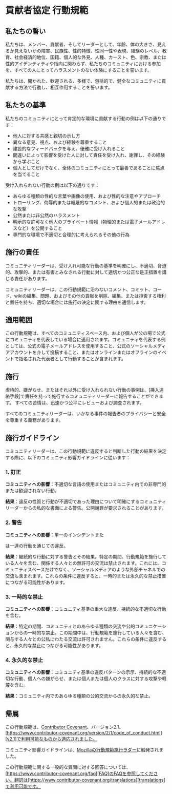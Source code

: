 # 貢献者協定 行動規範

## 私たちの誓い

私たちは、メンバー、貢献者、そしてリーダーとして、年齢、体の大きさ、見えるか見えないかの障害、民族性、性的特徴、性同一性や表現、経験のレベル、教育、社会経済的地位、国籍、個人的な外見、人種、カースト、色、宗教、または性的アイデンティティや指向に関わらず、私たちのコミュニティにおける参加を、すべての人にとってハラスメントのない体験にすることを誓います。

私たちは、開かれた、歓迎される、多様で、包括的で、健全なコミュニティに貢献する方法で行動し、相互作用することを誓います。

## 私たちの基準

私たちのコミュニティにとって肯定的な環境に貢献する行動の例は以下の通りです：

- 他人に対する共感と親切の示し方
- 異なる意見、視点、および経験を尊重すること
- 建設的なフィードバックを与え、優雅に受け入れること
- 間違いによって影響を受けた人に対して責任を受け入れ、謝罪し、その経験から学ぶこと
- 個人としてだけでなく、全体のコミュニティにとって最善であることに焦点を当てること

受け入れられない行動の例は以下の通りです：

- あらゆる種類の性的な言葉や画像の使用、および性的な注意やアプローチ
- トローリング、侮辱的または軽蔑的なコメント、および個人的または政治的な攻撃
- 公然または非公然のハラスメント
- 明示的な許可なく他人のプライベート情報（物理的または電子メールアドレスなど）を公開すること
- 専門的な環境で不適切と合理的に考えられるその他の行為

## 施行の責任

コミュニティリーダーは、受け入れ可能な行動の基準を明確にし、不適切、脅迫的、攻撃的、または有害とみなされる行動に対して適切かつ公正な是正措置を講じる責任があります。

コミュニティリーダーは、この行動規範に沿わないコメント、コミット、コード、wikiの編集、問題、およびその他の貢献を削除、編集、または拒否する権利と責任を持ち、適切な場合には施行の決定に関する理由を通信します。

## 適用範囲

この行動規範は、すべてのコミュニティスペース内、および個人が公の場で公式にコミュニティを代表している場合に適用されます。コミュニティを代表する例としては、公式の電子メールアドレスを使用すること、公式のソーシャルメディアアカウントを介して投稿すること、またはオンラインまたはオフラインのイベントで指名された代表者として行動することが含まれます。

## 施行

虐待的、嫌がらせ、またはそれ以外に受け入れられない行動の事例は、[挿入連絡手段]で責任を持って施行するコミュニティリーダーに報告することができます。
すべての苦情は、迅速かつ公平にレビューおよび調査されます。

すべてのコミュニティリーダーは、いかなる事件の報告者のプライバシーと安全を尊重する義務があります。

## 施行ガイドライン

コミュニティリーダーは、この行動規範に違反すると判断した行動の結果を決定する際に、以下のコミュニティ影響ガイドラインに従います：

### 1. 訂正

**コミュニティへの影響**：不適切な言語の使用またはコミュニティ内での非専門的または歓迎されない行動。

**結果**：違反の性質と行動が不適切であった理由について明確にするコミュニティリーダーからの私的な書面による警告。公開謝罪が要求されることがあります。

### 2. 警告

**コミュニティへの影響**：単一のインシデントまた

は一連の行動を通じての違反。

**結果**：継続的な行動に対する警告とその結果。特定の期間、行動規範を施行している人々を含む、関係する人々との無許可の交流は禁止されます。これには、コミュニティスペースだけでなく、ソーシャルメディアのような外部チャネルでの交流も含まれます。これらの条件に違反すると、一時的または永久的な禁止措置につながる可能性があります。

### 3. 一時的な禁止

**コミュニティへの影響**：コミュニティ基準の重大な違反、持続的な不適切な行動を含む。

**結果**：特定の期間、コミュニティとのあらゆる種類の交流や公的コミュニケーションからの一時的な禁止。この期間中は、行動規範を施行している人々を含む、関与する人々との公私にわたる交流は許可されません。これらの条件に違反すると、永久的な禁止につながる可能性があります。

### 4. 永久的な禁止

**コミュニティへの影響**：コミュニティ基準の違反パターンの示示、持続的な不適切な行動、個人への嫌がらせ、または個人または個人のクラスに対する攻撃や軽蔑を含む。

**結果**：コミュニティ内でのあらゆる種類の公的交流からの永久的な禁止。

## 帰属

この行動規範は、[Contributor Covenant][ホームページ]、バージョン2.1、[https://www.contributor-covenant.org/version/2/1/code_of_conduct.html][v2.1]で利用可能なものから適応されました。

コミュニティ影響ガイドラインは、[Mozillaの行動規範施行ラダー][Mozilla CoC]に触発されました。

この行動規範に関する一般的な質問に対する回答については、[https://www.contributor-covenant.org/faq][FAQ]のFAQを参照してください。翻訳は[https://www.contributor-covenant.org/translations][translations]で利用可能です。

[ホームページ]: https://www.contributor-covenant.org
[v2.1]: https://www.contributor-covenant.org/version/2/1/code_of_conduct.html
[Mozilla CoC]: https://github.com/mozilla/diversity
[FAQ]: https://www.contributor-covenant.org/faq
[translations]: https://www.contributor-covenant.org/translations
